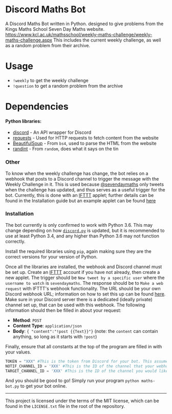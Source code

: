 # Discord Maths Bot
A Discord Maths Bot written in Python. designed to give problems from the Kings Maths School Seven Day Maths website. https://www.kcl.ac.uk/mathsschool/weekly-maths-challenge/weekly-maths-challenge.aspx This includes the current weekly challenge, as well as a random problem from their archive.

# Usage
  - `!weekly` to get the weekly challenge
  - `!question` to get a random problem from the archive

# Dependencies
#### Python libraries:
* [discord](http://discordpy.readthedocs.io/en/latest/api.html) - An API wrapper for Discord
* [requests](http://docs.python-requests.org/en/master/) - Used for HTTP requests to fetch content from the website
* [BeautifulSoup](https://www.crummy.com/software/BeautifulSoup/bs4/doc/) - From `bs4`, used to parse the HTML from the website
* [randint](https://docs.python.org/3/library/random.html) - From `random`, does what it says on the tin

### Other
To know when the weekly challenge has change, the bot relies on a webhook that posts to a Discord channel to trigger the message with the Weekly Challenge in it. This is used because [@sevendaymaths](http://twitter.com/sevendaymaths) only tweets when the challenge has updated, and thus serves as a useful trigger for the bot. Currently, this is done with an [IFTTT](https://ifttt.com/) applet; further details can be found in the Installation guide but an example applet can be found [here]()

### Installation

The bot currently is only confirmed to work with Python 3.6. This may change depending on how [`discord.py`](https://github.com/Rapptz/discord.py) is updated, but it is recommended to use at least Python 3.4, and any higher than Python 3.6 may not function correctly.

Install the required libraries using `pip`, again making sure they are the correct versions for your version of Python.

Once all the libraries are installed, the webhook and Discord channel must be set up. Create an [IFTTT](https://ifttt.com) account if you have not already, then create a new applet.
The trigger should be `New tweet by a specific user` where the `username to watch` is `sevendaymaths`. The response should be to `Make a web request` with IFTTT's webhook functionality. The URL should be your own Discord webhook URL; information on how to set this up can be found [here](https://support.discordapp.com/hc/en-us/articles/228383668-Intro-to-Webhooks). Make sure in your Discord server there is a dedicated (ideally private) channel set up, that can be used with this webhook.
The following information should then be filled in about your request:
- **Method**: `POST`
- **Content Type**: `application/json`
- **Body**: `{ "content":"!post {{Text}}"}` (note: the `content` can contain anything, so long as it starts with `!post`)



Finally, ensure that all constants at the top of the program are filled in with your values.
```python
TOKEN = "XXX" #This is the token from Discord for your bot. This assumes your bot has been created and set up already.
NOTIF_CHANNEL_ID = 'XXX' #This is the ID of the channel that your webhook will send messages to
TARGET_CHANNEL_ID = 'XXX' #This is the ID of the channel you would like the bot to send the message containing the Weekly Challenge to
```

And you should be good to go! Simply run your program `python maths-bot.py` to get your bot online.

---
This project is licensed under the terms of the MIT license, which can be found in the `LICENSE.txt` file in the root of the repository.
